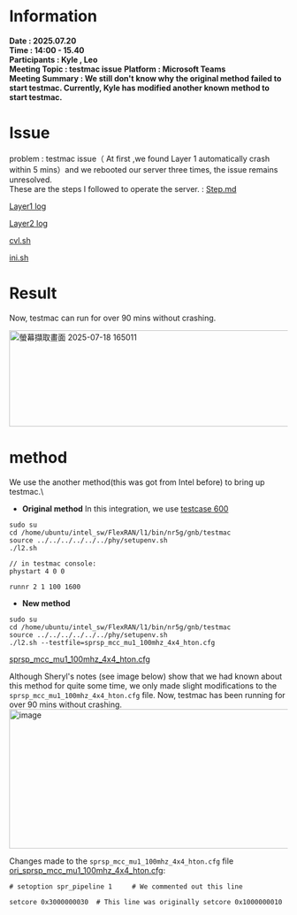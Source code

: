 # Information
**Date : 2025.07.20** \
**Time : 14:00 - 15.40**\
**Participants : Kyle , Leo**\
**Meeting Topic : testmac issue**
**Platform : Microsoft Teams** \
**Meeting Summary : We still don't know why the original method failed to start testmac. Currently, Kyle has modified another known method to start testmac.** 
# Issue
problem : testmac issue（ At first ,we found Layer 1 automatically crash within 5 mins）and we rebooted our server three times, the issue remains unresolved.\
These are the steps I followed to operate the server. : [Step.md](https://github.com/shuchu11/TM500-FlexRAN-Testmac-NOTE/blob/c4a5675c8da8fa920b7cd0ccf09b2e20e15f219d/TM500%20%2B%20FlexRAN%20%2B%20Testmac/testmac-issiue/Error_info%20/Step.md)

[Layer1 log](https://github.com/shuchu11/TM500-FlexRAN-Testmac-NOTE/blob/c4a5675c8da8fa920b7cd0ccf09b2e20e15f219d/TM500%20%2B%20FlexRAN%20%2B%20Testmac/testmac-issiue/Error_info%20/L1_log)

[Layer2 log](https://github.com/shuchu11/TM500-FlexRAN-Testmac-NOTE/blob/c4a5675c8da8fa920b7cd0ccf09b2e20e15f219d/TM500%20%2B%20FlexRAN%20%2B%20Testmac/testmac-issiue/Error_info%20/L2_log)

[cvl.sh](https://github.com/shuchu11/TM500-FlexRAN-Testmac-NOTE/blob/c4a5675c8da8fa920b7cd0ccf09b2e20e15f219d/TM500%20%2B%20FlexRAN%20%2B%20Testmac/testmac-issiue/Error_info%20/cvl.sh)

[ini.sh](https://github.com/shuchu11/TM500-FlexRAN-Testmac-NOTE/blob/c4a5675c8da8fa920b7cd0ccf09b2e20e15f219d/TM500%20%2B%20FlexRAN%20%2B%20Testmac/testmac-issiue/Error_info%20/ini.sh)


# Result 
Now, testmac can run for over 90 mins without crashing.

<img width="1583" height="174" alt="螢幕擷取畫面 2025-07-18 165011" src="https://github.com/user-attachments/assets/0689f5c2-7b4a-4327-bb92-9ffbf1279643" />

# method
We use the another method(this was got from Intel before) to bring up testmac.\

* **Original method** 
In this integration, we use [testcase 600](https://github.com/bmw-ece-ntust/sheryl-e2e-integrations/tree/master/TM500%20%2B%20FlexRAN%20%2B%20xFAPI%20%2B%20O-DU%20HIGH%20%2B%20OAI%20CU/1.%20TM500%2BFlexRAN%2Btestmac/NTUST%20FlexRAN%20and%20Testmac%20configs/600)
```
sudo su
cd /home/ubuntu/intel_sw/FlexRAN/l1/bin/nr5g/gnb/testmac
source ../../../../../../phy/setupenv.sh 
./l2.sh

// in testmac console:
phystart 4 0 0

runnr 2 1 100 1600
```

* **New method**
```
sudo su
cd /home/ubuntu/intel_sw/FlexRAN/l1/bin/nr5g/gnb/testmac
source ../../../../../../phy/setupenv.sh 
./l2.sh --testfile=sprsp_mcc_mu1_100mhz_4x4_hton.cfg
```
[sprsp_mcc_mu1_100mhz_4x4_hton.cfg](https://github.com/shuchu11/TM500-FlexRAN-Testmac-NOTE/blob/14f3f835091579b8094aa6c38e2857ce19e19ee3/TM500%20%2B%20FlexRAN%20%2B%20Testmac/testmac-issiue/cfg_FILE/V2.0_sprsp_mcc_mu1_100mhz_4x4_hton.cfg)

Although Sheryl's notes (see image below) show that we had known about this method for quite some time, we only made slight modifications to the `sprsp_mcc_mu1_100mhz_4x4_hton.cfg` file. Now, testmac has been running for over 90 mins without crashing.
<img width="1074" height="252" alt="image" src="https://github.com/user-attachments/assets/b10d29ed-1688-46bd-8d1d-7e144676b49d" />

Changes made to the `sprsp_mcc_mu1_100mhz_4x4_hton.cfg` file [ori_sprsp_mcc_mu1_100mhz_4x4_hton.cfg](https://github.com/shuchu11/TM500-FlexRAN-Testmac-NOTE/blob/14f3f835091579b8094aa6c38e2857ce19e19ee3/TM500%20%2B%20FlexRAN%20%2B%20Testmac/testmac-issiue/cfg_FILE/sprsp_mcc_mu1_100mhz_4x4_hton.cfg):

```
# setoption spr_pipeline 1     # We commented out this line

setcore 0x3000000030  # This line was originally setcore 0x1000000010
```
